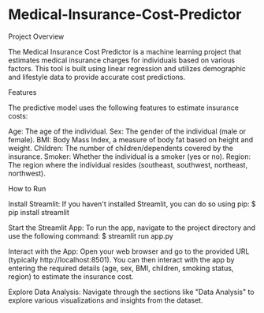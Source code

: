 # Medical-Insurance-Cost-Predictor

Project Overview

The Medical Insurance Cost Predictor is a machine learning project that estimates medical insurance charges for individuals based on various factors. This tool is built using linear regression and utilizes demographic and lifestyle data to provide accurate cost predictions.

Features

The predictive model uses the following features to estimate insurance costs:

Age: The age of the individual.
Sex: The gender of the individual (male or female).
BMI: Body Mass Index, a measure of body fat based on height and weight.
Children: The number of children/dependents covered by the insurance.
Smoker: Whether the individual is a smoker (yes or no).
Region: The region where the individual resides (southeast, southwest, northeast, northwest).

How to Run

Install Streamlit:
If you haven't installed Streamlit, you can do so using pip:
$ pip install streamlit

Start the Streamlit App:
To run the app, navigate to the project directory and use the following command:
$ streamlit run app.py

Interact with the App:
Open your web browser and go to the provided URL (typically http://localhost:8501). You can then interact with the app by entering the required details (age, sex, BMI, children, smoking status, region) to estimate the insurance cost.

Explore Data Analysis:
Navigate through the sections like "Data Analysis" to explore various visualizations and insights from the dataset.